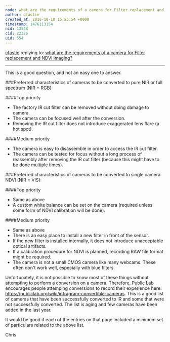 ```yaml
---
node: what are the requirements of a camera for Filter replacement and NDVI imaging?
author: cfastie
created_at: 2016-10-10 15:25:54 +0000
timestamp: 1476113154
nid: 13548
cid: 22326
uid: 554
---
```




[cfastie](../profile/cfastie) replying to: [what are the requirements of a camera for Filter replacement and NDVI imaging?](../notes/Ajith_Kumar/10-10-2016/what-are-the-requirements-of-a-camera-for-filter-replacement-and-ndvi-imaging)

----
This is a good question, and not an easy one to answer.

###Preferred characteristics of cameras to be converted to pure NIR or full spectrum (NIR + RGB):

####Top priority

- The factory IR cut filter can be removed without doing damage to camera.
- The camera can be focused well after the conversion.
- Removing the IR cut filter does not introduce exaggerated lens flare (a hot spot).

####Medium priority

- The camera is easy to disassemble in order to access the IR cut filter.
- The camera can be tested for focus without a long process of reassembly after removing the IR cut filter (because this might have to be done multiple times).

###Preferred characteristics of cameras to be converted to single camera NDVI (NIR + VIS):

####Top priority

- Same as above
- A custom white balance can be set on the camera (required unless some form of NDVI calibration will be done).

####Medium priority

- Same as above
- There is an easy place to install a new filter in front of the sensor.
- If the new filter is installed internally, it does not introduce unacceptable optical artifacts.
- If a calibration procedure for NDVI is planned, recording RAW file format might be required.
- The camera is not a small CMOS camera like many webcams. These often don't work well, especially with blue filters.

Unfortunately, it is not possible to know most of these things without attempting to perform a conversion on a camera. Therefore, Public Lab encourages people attemping conversions to record their experience here: https://publiclab.org/wiki/infragram-convertible-cameras. This is a good list of cameras that have been successfully converted to IR and some that were not successfully converted. The list is aging and few cameras have been added in the last year.

It would be good if each of the entries on that page included a minimum set of particulars related to the above list. 

Chris
